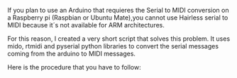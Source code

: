 If you plan to use an Arduino that requieres the Serial to MIDI conversion on a Raspberry pi (Raspbian or Ubuntu Mate),you cannot use Hairless serial to MIDI because it´s not available for ARM architectures.

For this reason, I created a very short script that solves this problem. It uses mido, rtmidi and pyserial python libraries to convert the serial messages coming from the arduino to MIDI messages.


Here is the procedure that you have to follow:



